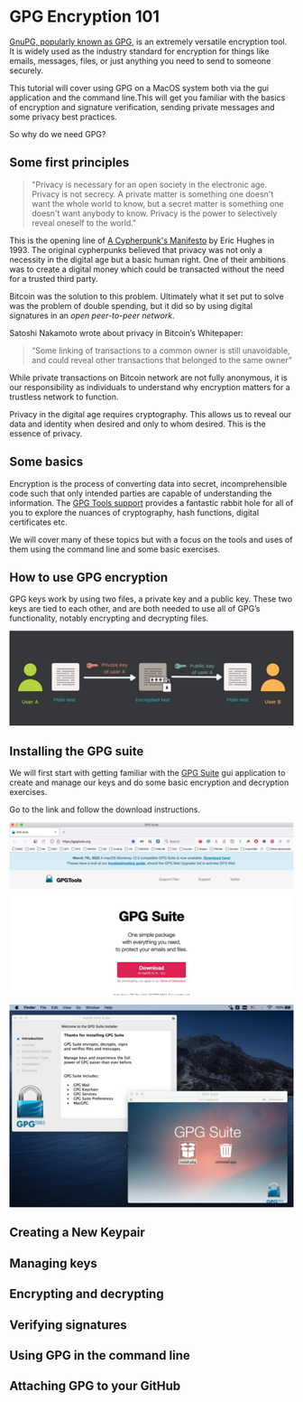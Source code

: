 # GPG Encryption 101

[GnuPG, popularly known as GPG](https://gnupg.org/), is an extremely versatile encryption tool. It is widely used as the industry standard for encryption for things like emails, messages, files, or just anything you need to send to someone securely.

This tutorial will cover using GPG on a MacOS system both via the gui application and the command line.This will get you familiar with the basics of encryption and signature verification, sending private messages and some privacy best practices. 

So why do we need GPG?

## Some first principles

> "Privacy is necessary for an open society in the electronic age. Privacy is not secrecy. A private matter is something one doesn't want the whole world to know, but a secret matter is something one doesn't want anybody to know. Privacy is the power to selectively reveal oneself to the world."

This is the opening line of [A Cypherpunk's Manifesto](https://nakamotoinstitute.org/cypherpunk-manifesto/) by Eric Hughes in 1993. The original cypherpunks believed that privacy was not only a necessity in the digital age but a basic human right. One of their ambitions was to create a digital money which could be transacted without the need for a trusted third party.  

Bitcoin was the solution to this problem. Ultimately what it set put to solve was the problem of double spending, but it did so by using digital signatures in an *open peer-to-peer network*. 

Satoshi Nakamoto wrote about privacy in Bitcoin’s Whitepaper:

> “Some linking of transactions to a common owner is still unavoidable, and could reveal other transactions that belonged to the same owner”

While private transactions on Bitcoin network are not fully anonymous, it is our responsibility as individuals to understand why encryption matters for a trustless network to function.

Privacy in the digital age requires cryptography. This allows us to reveal our data and identity when desired and only to whom desired. This is the essence of privacy. 

## Some basics 

Encryption is the process of converting data into secret, incomprehensible code such that only intended parties are capable of understanding the information. The [GPG Tools support](https://gpgtools.tenderapp.com/kb/how-to/introduction-to-cryptography#p1) provides a fantastic rabbit hole for all of you to explore the nuances of cryptography, hash functions, digital certificates etc. 

We will cover many of these topics but with a focus on the tools and uses of them using the command line and some basic exercises. 

## How to use GPG encryption 

GPG keys work by using two files, a private key and a public key. These two keys are tied to each other, and are both needed to use all of GPG’s functionality, notably encrypting and decrypting files.

![pgp](./images/Screenshot%202022-05-24%20at%2010.14.47%20PM.jpg)

## Installing the GPG suite 

We will first start with getting familiar with the [GPG Suite](https://gpgtools.org/) gui application to create and manage our keys and do some basic encryption and decryption exercises. 

Go to the link and follow the download instructions. 

![install](./images/4.jpg)

![install](./images/5.jpg)

## Creating a New Keypair 

## Managing keys

 ## Encrypting and decrypting

 ## Verifying signatures

 ## Using GPG in the command line

 ## Attaching GPG to your GitHub 

